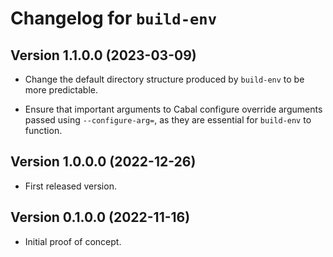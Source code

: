 # Changelog for `build-env`

## Version 1.1.0.0 (2023-03-09)

- Change the default directory structure produced by `build-env` to be more
  predictable.

- Ensure that important arguments to Cabal configure override arguments
  passed using `--configure-arg=`, as they are essential for `build-env`
  to function.

## Version 1.0.0.0 (2022-12-26)

- First released version.

## Version 0.1.0.0 (2022-11-16)

- Initial proof of concept.
